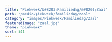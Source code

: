 ```yaml
---
title: "Piekweek/&#8203;Familiedag/&#8203;Zaal"
path: "/media/piekweek/familiedag/zaal"
category: "images/Piekweek/Familiedag/Zaal"
featuredImage: "zaal.jpg"
theme: "piekweek"
sort: 541
---
```


